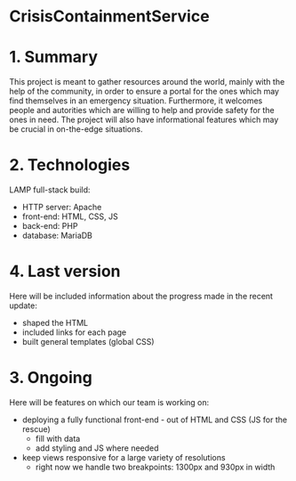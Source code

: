 # CrisisContainmentService

# 1. Summary
This project is meant to gather resources around the world, mainly with the help of the community, in order to ensure a portal
for the ones which may find themselves in an emergency situation. Furthermore, it welcomes people and autorities which are 
willing to help and provide safety for the ones in need. The project will also have informational features which may be crucial
in on-the-edge situations.

# 2. Technologies
LAMP full-stack build:
  - HTTP server: Apache
  - front-end: HTML, CSS, JS
  - back-end: PHP
  - database: MariaDB
  
# 4. Last version
Here will be included information about the progress made in the recent update:
  - shaped the HTML
  - included links for each page
  - built general templates (global CSS)
  
# 3. Ongoing
Here will be features on which our team is working on:
  - deploying a fully functional front-end - out of HTML and CSS (JS for the rescue)
    - fill with data
    - add styling and JS where needed
  - keep views responsive for a large variety of resolutions
    - right now we handle two breakpoints: 1300px and 930px in width
